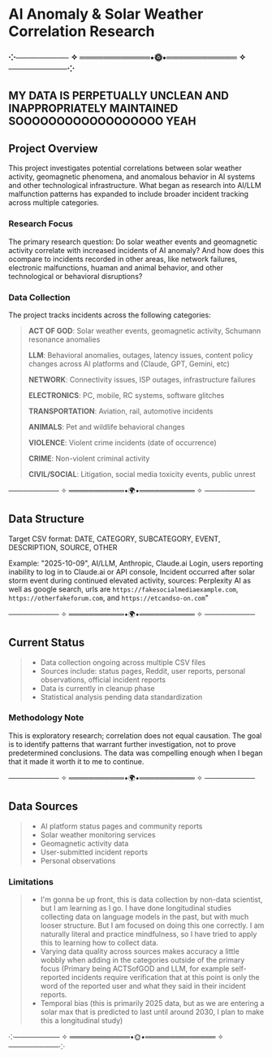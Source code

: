 # AI Anomaly & Solar Weather Correlation Research
### ⁘───────── ✧ ════════════•🌞•════════════ ✧ ──────────⁘
## MY DATA IS PERPETUALLY UNCLEAN AND INAPPROPRIATELY MAINTAINED SOOOOOOOOOOOOOOOOOO YEAH

## Project Overview
This project investigates potential correlations between solar weather activity, geomagnetic phenomena, and anomalous behavior in AI systems and other technological infrastructure. What began as research into AI/LLM malfunction patterns has expanded to include broader incident tracking across multiple categories.

### Research Focus
The primary research question: Do solar weather events and geomagnetic activity correlate with increased incidents of AI anomaly? And how does this ocompare to incidents recorded in other areas, like network failures, electronic malfunctions, huaman and animal behavior, and other technological or behavioral disruptions?
### Data Collection
The project tracks incidents across the following categories:
> **ACT OF GOD**: Solar weather events, geomagnetic activity, Schumann resonance anomalies<p>
> **LLM**: Behavioral anomalies, outages, latency issues, content policy changes across AI platforms and  (Claude, GPT, Gemini, etc)<p>
> **NETWORK**: Connectivity issues, ISP outages, infrastructure failures<p>
> **ELECTRONICS**: PC, mobile, RC systems, software glitches<p>
> **TRANSPORTATION**: Aviation, rail, automotive incidents<p>
> **ANIMALS**: Pet and wildlife behavioral changes<p>
> **VIOLENCE**: Violent crime incidents (date of occurrence)<p>
> **CRIME**: Non-violent criminal activity<p>
> **CIVIL/SOCIAL**: Litigation, social media toxicity events, public unrest<p>

────────── ✧ ═══════════•🌍•═══════════ ✧ ──────────

## Data Structure
Target CSV format:
DATE, CATEGORY, SUBCATEGORY, EVENT, DESCRIPTION, SOURCE, OTHER

Example:
"2025-10-09", AI/LLM, Anthropic, Claude.ai Login, users reporting inability to log in to Claude.ai or API console, Incident occurred after solar storm event during continued elevated activity, sources: Perplexity AI as well as google search, urls are `https://fakesocialmediaexample.com`, `https://otherfakeforum.com`, and `https://etcandso-on.com`"

────────── ✧ ═══════════•🌍•═══════════ ✧ ──────────

## Current Status
> * Data collection ongoing across multiple CSV files
> * Sources include: status pages, Reddit, user reports, personal observations, official incident reports
> * Data is currently in cleanup phase
> * Statistical analysis pending data standardization

### Methodology Note
This is exploratory research; correlation does not equal causation. The goal is to identify patterns that warrant further investigation, not to prove predetermined conclusions. The data was compelling enough when I began that it made it worth it to me to continue.

────────── ✧ ═══════════•🌍•═══════════ ✧ ──────────

## Data Sources
> * AI platform status pages and community reports
> * Solar weather monitoring services
> * Geomagnetic activity data
> * User-submitted incident reports
> * Personal observations

### Limitations
> * I'm gonna be up front, this is data collection by non-data scientist, but I am learning as I go. I have done longitudinal studies collecting data on language models in the past, but with much looser structure. But I am focused on doing this one correctly. I am naturally literal and practice mindfulness, so I have tried to apply this to learning how to collect data.
> * Varying data quality across sources makes accuracy a little wobbly when adding in the categories outside of the primary focus (Primary being ACTSofGOD and LLM, for example self-reported incidents require verification that at this point is only the word of the reported user and what they said in their incident reports. 
> * Temporal bias (this is primarily 2025 data, but as we are entering a solar max that is predicted to last until around 2030, I plan to make this a longitudinal study)

⁘───────── ✧ ════════════•🌞•══════════════ ✧ ──────────⁘
